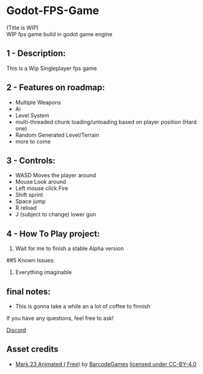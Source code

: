 # Godot-FPS-Game
(Title is WIP)<br>
WIP fps game build in godot game engine

## 1 - Description:
This is a Wip Singleplayer fps game
## 2 - Features on roadmap:
- Multiple Weapons
- Ai
- Level System
- multi-threaded chunk loading/unloading based on player position (Hard one)
- Random Generated Level/Terrain
- more to come
## 3 - Controls:
- WASD Moves the player around
- Mouse Look around
- Left mouse click Fire
- Shift sprint
- Space jump
- R reload
- J (subject to change) lower gun
## 4 - How To Play project:
1. Wait for me to finish a stable Alpha version

##5 Known Issues:
1. Everything imaginable

## final notes:
- This is gonna take a while an a lot of coffee to finnish

If you have any questions, feel free to ask!

[Discord](https://discordapp.com/users/449245292492095498)

## Asset credits
- [Mark 23  Animated ( Free)](https://sketchfab.com/3d-models/mark-23-animated-free-7abebe340aca4f46b36368417b3ca920) by [BarcodeGames](https://sketchfab.com/barcodegames) [licensed under CC-BY-4.0](http://creativecommons.org/licenses/by/4.0/)
